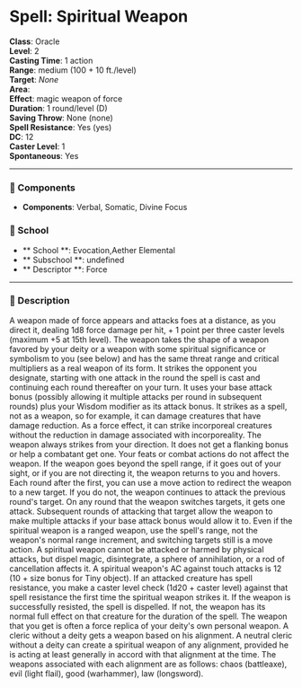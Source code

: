 
# Spell: Spiritual Weapon
**Class**: Oracle  
**Level**: 2  
**Casting Time**: 1 action  
**Range**: medium (100 + 10 ft./level)  
**Target**: _None_  
**Area**:   
**Effect**: magic weapon of force  
**Duration**: 1 round/level (D)  
**Saving Throw**: None (none)  
**Spell Resistance**: Yes (yes)  
**DC**: 12  
**Caster Level**: 1  
**Spontaneous**: Yes

---

### 🔮 Components
- **Components**: Verbal, Somatic, Divine Focus

### 🏫 School
- ** School **: Evocation,Aether Elemental
- ** Subschool **: undefined
- ** Descriptor **: Force
---

### 📜 Description
A weapon made of force appears and attacks foes at a distance, as you direct it, dealing 1d8 force damage per hit, + 1 point per three caster levels (maximum +5 at 15th level). The weapon takes the shape of a weapon favored by your deity or a weapon with some spiritual significance or symbolism to you (see below) and has the same threat range and critical multipliers as a real weapon of its form. It strikes the opponent you designate, starting with one attack in the round the spell is cast and continuing each round thereafter on your turn. It uses your base attack bonus (possibly allowing it multiple attacks per round in subsequent rounds) plus your Wisdom modifier as its attack bonus. It strikes as a spell, not as a weapon, so for example, it can damage creatures that have damage reduction. As a force effect, it can strike incorporeal creatures without the reduction in damage associated with incorporeality. The weapon always strikes from your direction. It does not get a flanking bonus or help a combatant get one. Your feats or combat actions do not affect the weapon. If the weapon goes beyond the spell range, if it goes out of your sight, or if you are not directing it, the weapon returns to you and hovers. Each round after the first, you can use a move action to redirect the weapon to a new target. If you do not, the weapon continues to attack the previous round's target. On any round that the weapon switches targets, it gets one attack. Subsequent rounds of attacking that target allow the weapon to make multiple attacks if your base attack bonus would allow it to. Even if the spiritual weapon is a ranged weapon, use the spell's range, not the weapon's normal range increment, and switching targets still is a move action. A spiritual weapon cannot be attacked or harmed by physical attacks, but dispel magic, disintegrate, a sphere of annihilation, or a rod of cancellation affects it. A spiritual weapon's AC against touch attacks is 12 (10 + size bonus for Tiny object). If an attacked creature has spell resistance, you make a caster level check (1d20 + caster level) against that spell resistance the first time the spiritual weapon strikes it. If the weapon is successfully resisted, the spell is dispelled. If not, the weapon has its normal full effect on that creature for the duration of the spell. The weapon that you get is often a force replica of your deity's own personal weapon. A cleric without a deity gets a weapon based on his alignment. A neutral cleric without a deity can create a spiritual weapon of any alignment, provided he is acting at least generally in accord with that alignment at the time. The weapons associated with each alignment are as follows: chaos (battleaxe), evil (light flail), good (warhammer), law (longsword).
